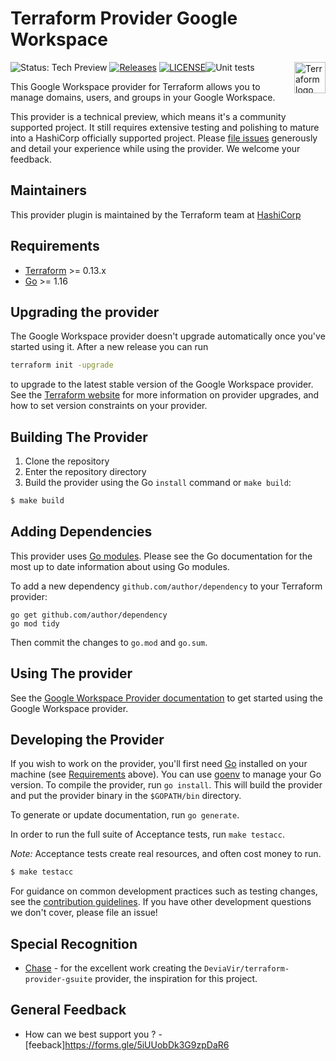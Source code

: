 # Terraform Provider Google Workspace
<a href="https://terraform.io">
    <img src="https://cdn.rawgit.com/hashicorp/terraform-website/master/content/source/assets/images/logo-hashicorp.svg" alt="Terraform logo" align="right" height="50" />
</a>

![Status: Tech Preview](https://img.shields.io/badge/status-experimental-EAAA32) [![Releases](https://img.shields.io/github/release/hashicorp/terraform-provider-googleworkspace.svg)](https://github.com/hashicorp/terraform-provider-googleworkspace/releases)
[![LICENSE](https://img.shields.io/github/license/hashicorp/terraform-provider-googleworkspace.svg)](https://github.com/hashicorp/terraform-provider-googleworkspace/blob/main/LICENSE)![Unit tests](https://github.com/hashicorp/terraform-provider-googleworkspace/workflows/Unit%20tests/badge.svg)

This Google Workspace provider for Terraform allows you to manage domains, users, and groups in your Google Workspace.

This provider is a technical preview, which means it's a community supported project. It still requires extensive testing and polishing to mature into a HashiCorp officially supported project. Please [file issues](https://github.com/hashicorp/terraform-provider-googleworkspace/issues/new/choose) generously and detail your experience while using the provider. We welcome your feedback.

## Maintainers

This provider plugin is maintained by the Terraform team at [HashiCorp](https://www.hashicorp.com/)

## Requirements

-	[Terraform](https://www.terraform.io/downloads.html) >= 0.13.x
-	[Go](https://golang.org/doc/install) >= 1.16

## Upgrading the provider

The Google Workspace provider doesn't upgrade automatically once you've started using it. After a new release you can run

```bash
terraform init -upgrade
```

to upgrade to the latest stable version of the Google Workspace provider. See the [Terraform website](https://www.terraform.io/docs/configuration/providers.html#provider-versions)
for more information on provider upgrades, and how to set version constraints on your provider.

## Building The Provider

1. Clone the repository
1. Enter the repository directory
1. Build the provider using the Go `install` command or `make build`:
```sh
$ make build
```

## Adding Dependencies

This provider uses [Go modules](https://github.com/golang/go/wiki/Modules).
Please see the Go documentation for the most up to date information about using Go modules.

To add a new dependency `github.com/author/dependency` to your Terraform provider:

```
go get github.com/author/dependency
go mod tidy
```

Then commit the changes to `go.mod` and `go.sum`.

## Using The provider

See the [Google Workspace Provider documentation](https://registry.terraform.io/providers/hashicorp/googleworkspace/latest/docs) to get started using the
Google Workspace provider.

## Developing the Provider

If you wish to work on the provider, you'll first need [Go](http://www.golang.org) installed on your machine (see [Requirements](#requirements) above).
You can use [goenv](https://github.com/syndbg/goenv) to manage your Go version.
To compile the provider, run `go install`. This will build the provider and put the provider binary in the `$GOPATH/bin` directory.

To generate or update documentation, run `go generate`.

In order to run the full suite of Acceptance tests, run `make testacc`.

*Note:* Acceptance tests create real resources, and often cost money to run.

```sh
$ make testacc
```

For guidance on common development practices such as testing changes, see the [contribution guidelines](https://github.com/hashicorp/terraform-provider-googleworkspace/blob/main/.github/CONTRIBUTING.md).
If you have other development questions we don't cover, please file an issue!

## Special Recognition

* [Chase](https://github.com/DeviaVir) - for the excellent work creating the `DeviaVir/terraform-provider-gsuite` provider, the inspiration for this project.

## General Feedback
* How can we best support you ? - [feeback]https://forms.gle/5iUUobDk3G9zpDaR6
